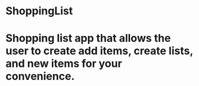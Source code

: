# ShoppingList
# Shopping list app that allows the user to create add items, create lists, and new items for your convenience.
#
